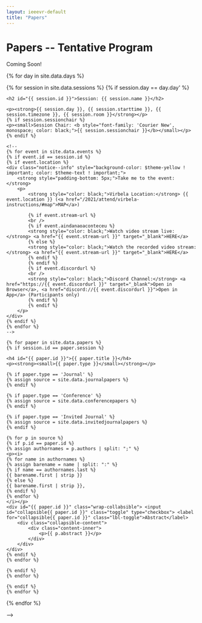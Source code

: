 ```yaml
---
layout: ieeevr-default
title: "Papers"
---
```


<style>
    .styled-table {
        border-collapse: collapse;
        margin: 25px 0;
        font-size: 0.9em;
        font-family: sans-serif;
        /*min-width: 400px;*/
        box-shadow: 0 0 20px rgba(0, 0, 0, 0.15);
        display: table;
    }

    .styled-table thead tr {
        background-color: #00aeef;
        color: #ffffff;
        text-align: left;
    }

    .styled-table th,
    .styled-table td {
        padding: 12px 15px;
    }

    .styled-table tbody tr {
        border-bottom: 1px solid #dddddd;
    }

    .styled-table tbody tr:nth-of-type(even) {
        background-color: #f3f3f3;
    }

    .styled-table tbody tr:last-of-type {
        border-bottom: 2px solid #00aeef;
    }

    .styled-table tbody tr.active-row {
        font-weight: bold;
        color: #00aeef;
    }

    /* Collapsible */
    input[type='checkbox'] {
        display: none;
    }

    .wrap-collabsible {
        margin: 1rem 0;
    }

    .lbl-toggle {
        display: block;
        font-weight: bold;
        /* font-family: monospace; */
        font-size: 0.8rem;
        text-align: left;
        padding: 0rem;
        color: #00aeef;
        background: #ffffff;
        cursor: pointer;
        border-radius: 7px;
        transition: all 0.25s ease-out;
    }

    .lbl-toggle:hover {
        /*color: #FFF;*/
    }

    .lbl-toggle::before {
        content: ' ';
        display: inline-block;
        border-top: 5px solid transparent;
        border-bottom: 5px solid transparent;
        border-left: 5px solid currentColor;
        vertical-align: middle;
        margin-right: .7rem;
        transform: translateY(-2px);
        transition: transform .2s ease-out;
    }

    .toggle:checked+.lbl-toggle::before {
        transform: rotate(90deg) translateX(-3px);
    }

    .collapsible-content {
        max-height: 0px;
        overflow: hidden;
        transition: max-height .25s ease-in-out;
    }

    .toggle:checked+.lbl-toggle+.collapsible-content {
        max-height: 1500px;
    }

    .toggle:checked+.lbl-toggle {
        border-bottom-right-radius: 0;
        border-bottom-left-radius: 0;
    }

    .collapsible-content .content-inner {
        background: white;
        /* rgba(0, 105, 255, .2);*/
        border-bottom: 1px solid white;
        border-bottom-left-radius: 7px;
        border-bottom-right-radius: 7px;
        padding: .5rem 1rem;
    }

    .collapsible-content p {
        margin-bottom: 0;
    }

</style>

<h1>Papers -- Tentative Program</h1>
<div>
Coming Soon!
</div>
<!-- 
<div>
    <table class="styled-table" style="font-size: 0.9em; ">
        <tr>
            <th>Monday, March 27, 2023, Shanghai UTC+8</th>
            <th></th>
        </tr>
        {% for session in site.data.sessions %}
        {% if session.day == 'Monday, March 27, 2023' %}
        <tr>
            <td style="font-size: 0.9em;"><a href="#{{ session.id }}">{{ session.name }}</a></td>
            <td>{{ session.starttime }} - {{ session.endtime }}</td>
            <td>{{ session.room }}</td>
        </tr>
        {% endif %}
        {% endfor %}
    </table>
</div>
<div>
    <table class="styled-table" style="font-size: 0.9em; ">
        <tr>
            <th>Tuesday, March 28, 2023, Shanghai UTC+8</th>
            <th></th>
        </tr>
        {% for session in site.data.sessions %}
        {% if session.day == 'Tuesday, March 28, 2023' %}
        <tr>
            <td style="font-size: 0.9em;"><a href="#{{ session.id }}">{{ session.name }}</a></td>
            <td>{{ session.starttime }} - {{ session.endtime }}</td>
            <td>{{ session.room }}</td>
        </tr>
        {% endif %}
        {% endfor %}
    </table>
</div>
<div>
    <table class="styled-table" style="font-size: 0.9em; ">
        <tr>
            <th>Wednesday, March 29, 2023, Shanghai UTC+8</th>
            <th></th>
        </tr>
        {% for session in site.data.sessions %}
        {% if session.day == 'Wednesday, March 29, 2023' %}
        <tr>
            <td style="font-size: 0.9em;"><a href="#{{ session.id }}">{{ session.name }}</a></td>
            <td>{{ session.starttime }} - {{ session.endtime }}</td>
            <td>{{ session.room }}</td>
        </tr>
        {% endif %}
        {% endfor %}
    </table>
</div>

<!-- 
INVITED MISSING
-->


{% for day in site.data.days %}
<div>
    {% for session in site.data.sessions %}
    {% if session.day == day.day' %}

    <h2 id="{{ session.id }}">Session: {{ session.name }}</h2>
    
    <p><strong>{{ session.day }}, {{ session.starttime }}, {{ session.timezone }}, {{ session.room }}</strong></p>
    {% if session.sessionchair %}
    <p><small>Session Chair: <b style="font-family: 'Courier New', monospace; color: black;">{{ session.sessionchair }}</b></small></p>
    {% endif %}
    
    <!--
    {% for event in site.data.events %}
    {% if event.id == session.id %}
    {% if event.location %}
    <div class="notice--info" style="background-color: $theme-yellow ! important; color: $theme-text ! important;">
        <strong style="padding-bottom: 5px;">Take me to the event:</strong>
        <p>
            <strong style="color: black;">Virbela Location:</strong> {{ event.location }} (<a href="/2021/attend/virbela-instructions/#map">MAP</a>)

            {% if event.stream-url %}
            <br />
            {% if event.aindanaoaconteceu %}
            <strong style="color: black;">Watch video stream live:</strong> <a href="{{ event.stream-url }}" target="_blank">HERE</a>
            {% else %}
            <strong style="color: black;">Watch the recorded video stream:</strong> <a href="{{ event.stream-url }}" target="_blank">HERE</a>
            {% endif %}
            {% endif %}
            {% if event.discordurl %}
            <br />
            <strong style="color: black;">Discord Channel:</strong> <a href="https://{{ event.discordurl }}" target="_blank">Open in Browser</a>, <a href="discord://{{ event.discordurl }}">Open in App</a> (Participants only)
            {% endif %}
            {% endif %}
        </p>
    </div>
    {% endif %}
    {% endfor %}
    -->
    
    {% for paper in site.data.papers %}
    {% if session.id == paper.session %}

    <h4 id="{{ paper.id }}">{{ paper.title }}</h4>
    <p><strong><small>{{ paper.type }}</small></strong></p>

    {% if paper.type == 'Journal' %}
    {% assign source = site.data.journalpapers %}
    {% endif %}

    {% if paper.type == 'Conference' %}
    {% assign source = site.data.conferencepapers %}
    {% endif %}

    {% if paper.type == 'Invited Journal' %}
    {% assign source = site.data.invitedjournalpapers %}
    {% endif %}

    {% for p in source %}
    {% if p.id == paper.id %}
    {% assign authornames = p.authors | split: ";" %}
    <p><i>
    {% for name in authornames %}
    {% assign barename = name | split: ":" %}
    {% if name == authornames.last %}
    {{ barename.first | strip }}
    {% else %}
    {{ barename.first | strip }}, 
    {% endif %}
    {% endfor %}
    </i></p>
    <div id="{{ paper.id }}" class="wrap-collabsible"> <input id="collapsible{{ paper.id }}" class="toggle" type="checkbox"> <label for="collapsible{{ paper.id }}" class="lbl-toggle">Abstract</label>
        <div class="collapsible-content">
            <div class="content-inner">
                <p>{{ p.abstract }}</p>
            </div>
        </div>
    </div>
    {% endif %}
    {% endfor %}

    {% endif %}
    {% endfor %}

    {% endif %}
    {% endfor %}
</div>
{% endfor %}

 -->



<!--
<div id="S1">
    {% for session in site.data.sessions %}
    {% if session.id == 'S1' %}
    <h2>{{ session.name }}: {{ session.title }}</h2>
    {% endif %}
    {% endfor %}

    {% for paper in site.data.papers %}
    {% if paper.session == 'S1' %}

    <div>
        {% for demo in site.data.demos %}

        <h3 id="{{ paper.id }}">{{ paper.title }}</h3>
        <p><i>{{ paper.authors }}</i></p>
        <div id="{{ paper.id }}" class="wrap-collabsible"> <input id="collapsible{{ paper.id }}" class="toggle" type="checkbox"> <label for="collapsible{{ paper.id }}" class="lbl-toggle">Abstract</label>
            <div class="collapsible-content">
                <div class="content-inner">
                    <p>{{ paper.abstract }}</p>
                </div>
            </div>
        </div>
        {% endfor %}
    </div>

    {% endif %}
    {% endfor %}
</div>
-->
